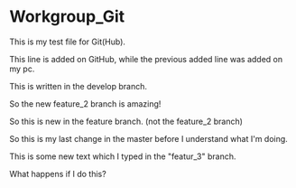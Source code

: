 # Workgroup_Git

This is my test file for Git(Hub).

This line is added on GitHub, while the previous added line was added on my pc.

This is written in the develop branch.

So the new feature_2 branch is amazing!

So this is new in the feature branch. (not the feature_2 branch)

So this is my last change in the master before I understand what I'm doing.

This is some new text which I typed in the "featur_3" branch.

What happens if I do this?